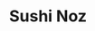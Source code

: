 ---
layout: place
title: Sushi Noz
permalink: /new-york/new-york/sushi-noz.html
stateAbbr: NY
stateName: New York
cityName: New York
seo:
  type: restaurant
  links: http://www.sushinoz.com/
place_id: ChIJmUAVNb5YwokRyFZIbhQ_cxM
photos:
  - name: >-
      places/ChIJmUAVNb5YwokRyFZIbhQ_cxM/photos/AeeoHcI6LYbzF0DgA1b3RoXsyU6VTURdjsFSkrdGhSnoOqyjaW_sRrWr0O0ww2X5AvcjDAbPkBRb7Bwx81fu8yn7d73Kptkgagcw80R04flWBe_woN4YB_APY0wUkixArnqTCOFUFDyFln3O__AxK7O_XqcFkSRO_u6jWDOycMYWRh5vHPzV6JcFOpbIWCohY_v4OPVSlWgBaZ2qhOm7sMbcH2Eah5ggg8Qqz3XHX0oHjjaDcBW6TwvBqUN7p7ciWINQjY-zzo1BST7GXZDTXvU67whkLYeLWcAp7tP6kaboIOcVtg
    widthPx: 4800
    heightPx: 3200
    authorAttributions:
      - displayName: Sushi Noz
        uri: https://maps.google.com/maps/contrib/114451117658342280426
        photoUri: >-
          https://lh3.googleusercontent.com/a/ACg8ocL5GxBLkkLUhjQEJIcjtDZgS1fPegtRUv1ar8T4h75Rji_X5g=s100-p-k-no-mo
    flagContentUri: >-
      https://www.google.com/local/imagery/report/?cb_client=maps_api_places.places_api&image_key=!1e10!2sAF1QipN2AsXGRChqnh8hFUd6NYNBTMfe6BwP56KTRNcH&hl=en-US
    googleMapsUri: >-
      https://www.google.com/maps/place//data=!3m4!1e2!3m2!1sAF1QipN2AsXGRChqnh8hFUd6NYNBTMfe6BwP56KTRNcH!2e10!4m2!3m1!1s0x89c258be35154099:0x13733f146e4856c8
  - name: >-
      places/ChIJmUAVNb5YwokRyFZIbhQ_cxM/photos/AeeoHcLgPtBPlkx4jfJ8V0FExuzlzqzN9kMxqn3m3D3woeUySjPKGIvbONrN4Rz8GunkOKi-9eL0fkJwoPev1u9aqpY-6FmU9SriwCBAUhA1AKidRhjv-oPlGmGIlP57jF81-RYuCzaLqxdoFTDep_in3KdcgBoOKBy2y1urIMfedS4fyv25i3BlO0F0D_dRLko7_9csKdVj5U_gbpHmCFIIZuL40Jpcs9iwixe_PlMGd5BavE38G-QBgz2z__f_IQ-0LsSjH1T6UyzVHiwgP2ovj6p5hSCw8PxPWpWw6lOXrohv36mu4Ar6noOYoQ-EIZRTrotvdjzsrkDqUgiB2s55cjfVIwo0EJ6O-o6N-y2SBUGx9hoyyJl7hXb9cgvxLzzBj-EdfLv00n32QV5ZHF5N4W7bFk4ulXofi2G87aElfSE
    widthPx: 4032
    heightPx: 2268
    authorAttributions:
      - displayName: Kellie Meloling
        uri: https://maps.google.com/maps/contrib/107479111271002393164
        photoUri: >-
          https://lh3.googleusercontent.com/a-/ALV-UjW_gcENtWAkQ12Jd3ZDdqZnYA8zpNoEAwX98hAmf3d-E6BYM9xZ=s100-p-k-no-mo
    flagContentUri: >-
      https://www.google.com/local/imagery/report/?cb_client=maps_api_places.places_api&image_key=!1e10!2sCIHM0ogKEICAgICbjOuPLg&hl=en-US
    googleMapsUri: >-
      https://www.google.com/maps/place//data=!3m4!1e2!3m2!1sCIHM0ogKEICAgICbjOuPLg!2e10!4m2!3m1!1s0x89c258be35154099:0x13733f146e4856c8
  - name: >-
      places/ChIJmUAVNb5YwokRyFZIbhQ_cxM/photos/AeeoHcIOQIeQTkyDv73owMJi9jY2thBzselAJo_bTGXv0Os-RFzgBDn9Nk3btqdovSIgN8FMqkd3CGth04S5UTQkBS2C3afRnO-VNe6EcJroGk1frOYLjcUrvCdkfEwPI6lz9Me1tnAmlovMz2IE5qgV9xrbd2416qc1wxi4U-DKujZrYqGhq4a8L_0ppMJ0_aCuIWH45_i3iIxTdGqrhPbqYAOs2KiJij_1CiIJWaj23559QTimyrxm92CRCJXsopAr_DRHnrG0rjg4syR_b1dmG3RiYU4TiY_60Oo0hmuBSMB41aTsjz_ZLgNO22NrtpxQp_rOL7AkKW_RNZSqUg8vLZvoQgOUdGZUP5A8akIYt42E7CWiiVqtOExcrMHCBNrklXXlsiaE1ADwIs6fBdMNaQ_kt7JubUtEazGbpvEA62jKbw
    widthPx: 4032
    heightPx: 3024
    authorAttributions:
      - displayName: TIANZHENG TANG
        uri: https://maps.google.com/maps/contrib/101767064962387152005
        photoUri: >-
          https://lh3.googleusercontent.com/a/ACg8ocLa4X7GRXAo8pgioXH8LutS2BZcVxmw49jbzFuqjFVplA06lA=s100-p-k-no-mo
    flagContentUri: >-
      https://www.google.com/local/imagery/report/?cb_client=maps_api_places.places_api&image_key=!1e10!2sCIHM0ogKEICAgIDvl86eIw&hl=en-US
    googleMapsUri: >-
      https://www.google.com/maps/place//data=!3m4!1e2!3m2!1sCIHM0ogKEICAgIDvl86eIw!2e10!4m2!3m1!1s0x89c258be35154099:0x13733f146e4856c8
  - name: >-
      places/ChIJmUAVNb5YwokRyFZIbhQ_cxM/photos/AeeoHcL5OYam28PtKAtm38-h3QfCbkFJ0EjSWOaQeYlrJ1o6qT3RRmCMkn9hbiEx7SsMCsODOAxfal-weczK-aZrgzFcLPxJV3WRFU9fXZQIoQ0afytZTBfeCbhn4d9gVPU0wXm0TTf7xmSbtv-C8D5WMzJpF3xMDC6u23cxgLjREzHGtzzx1jEOSoL13EVmnfOSxhLnrjQ6x9XKh50hay9Fn-j5V2IuBvn3IRtkVDBFwk4WrRgSSWcf2WWJJ5xz_estbrxbNvmq7hSTI1yB6AHnC5B0PuFCOnnlwbleLNS51LtFe6_MMKHf46q_WD4zb9gOTyAD_PEVoeTb3WHicGggnMKMxQBZN5ku83SKMdqIB73Q1-14F4T4eDPxTJCVykTUg5YDprUGxn_LklB68oVA5wD01vVARmcnBa_ZPctkJhe1M618
    widthPx: 1171
    heightPx: 1171
    authorAttributions:
      - displayName: Gloria Trinh
        uri: https://maps.google.com/maps/contrib/112244469864066969424
        photoUri: >-
          https://lh3.googleusercontent.com/a-/ALV-UjWY98QK2IdoJqpGmT75GN27WmoY-6Bh-YEBjBX4P3DxqkYCw0-Q9g=s100-p-k-no-mo
    flagContentUri: >-
      https://www.google.com/local/imagery/report/?cb_client=maps_api_places.places_api&image_key=!1e10!2sCIHM0ogKEICAgIDrxKvhzgE&hl=en-US
    googleMapsUri: >-
      https://www.google.com/maps/place//data=!3m4!1e2!3m2!1sCIHM0ogKEICAgIDrxKvhzgE!2e10!4m2!3m1!1s0x89c258be35154099:0x13733f146e4856c8
  - name: >-
      places/ChIJmUAVNb5YwokRyFZIbhQ_cxM/photos/AeeoHcJDyDaHyY-wvcX6jNYFEt6C3jJCUBpDa_sJe8edbquPhnIHijQI8cLcEhRG_F8SbC24jf9ID11ZYaDNT_aiRHSk-PHw6jQ1lRM7onOAcjb_1vLdXYCU9ZR2iCDgvm-BDuSG8yUxd2zcng6qUjHC6JwySYnTgXjCtqP-L-GWWmFwndjG7VOUZTTtmBfe5mTVImJOoJxvCF1CWSo7WDqfeMvIHdQb6PPk8lvbVTWhMzIC4QHd7MHVNa1rYUglBlAeobhL52obauqC_mCaiaPAYHNzEixbCvlzaNu-m3jS-hs7ymsQbZQxg1eGoxe_wrWnBUut2XxFvHzwqH_-6QrKChOlnMkRej7A8rXSVosnEMNM5ryeXgOTuiu3gZwUExRy3gQFC8QCf7l4AfYikp6IXl_b8pSPQSi9cDY_a3fLqsStvoY
    widthPx: 3024
    heightPx: 4032
    authorAttributions:
      - displayName: Gloria Trinh
        uri: https://maps.google.com/maps/contrib/112244469864066969424
        photoUri: >-
          https://lh3.googleusercontent.com/a-/ALV-UjWY98QK2IdoJqpGmT75GN27WmoY-6Bh-YEBjBX4P3DxqkYCw0-Q9g=s100-p-k-no-mo
    flagContentUri: >-
      https://www.google.com/local/imagery/report/?cb_client=maps_api_places.places_api&image_key=!1e10!2sCIHM0ogKEICAgIDrxKvVlwE&hl=en-US
    googleMapsUri: >-
      https://www.google.com/maps/place//data=!3m4!1e2!3m2!1sCIHM0ogKEICAgIDrxKvVlwE!2e10!4m2!3m1!1s0x89c258be35154099:0x13733f146e4856c8
  - name: >-
      places/ChIJmUAVNb5YwokRyFZIbhQ_cxM/photos/AeeoHcJ8lb79vfBuvECJ62OX7d-WxOd-gXN5eAAfzfV-CHrqiAS2oDtwcHseJTgR6SEvW4-SXC6EeUk7iRXW7wu1bVaNIzHWgN1fxr9V7nW1ed7jkjshJ0AzKulDBjc7AoAQ0IQuIvFw87jrlVUlsP68zREkt5cMskDZvf0fO0o96OX4MnP9J5CvjHE7BMn96MQBqjASibID52ndc9sPL2hIcwRWVPixCtyGhkIPecM38LDx8eb06Rxml8fn5aVvhmJn4qKs5JVZG8pgM7bvmeSnMufpOyK_4eqqZOikQARPufSIPr7tDZl4k5lrHjt5A8ccxW32sspTLeK_7lHCLu9sOeyznlRgR_nReckApOWHLUpgdGNNM4UD2HJs_RVPJlvXwqZctVCJq4IFU4b5ws1zKD03W8O18_Y4nTxWxg9LHaZyEZ1i
    widthPx: 4080
    heightPx: 3072
    authorAttributions:
      - displayName: Yi-Hsiang Lai
        uri: https://maps.google.com/maps/contrib/114006154805792539866
        photoUri: >-
          https://lh3.googleusercontent.com/a/ACg8ocKnAg8_eJT_Pj6gQmwcCRU7YGoTbPwUBU1ax_d8F9xVIQZuxIfl=s100-p-k-no-mo
    flagContentUri: >-
      https://www.google.com/local/imagery/report/?cb_client=maps_api_places.places_api&image_key=!1e10!2sCIHM0ogKEICAgICri7qYuQE&hl=en-US
    googleMapsUri: >-
      https://www.google.com/maps/place//data=!3m4!1e2!3m2!1sCIHM0ogKEICAgICri7qYuQE!2e10!4m2!3m1!1s0x89c258be35154099:0x13733f146e4856c8
  - name: >-
      places/ChIJmUAVNb5YwokRyFZIbhQ_cxM/photos/AeeoHcLjjgC23lRntgGkJDeszKlqSF8tXV0SNvUkKwWneegvtnWpVjxfAfVPZXWq-IdYaFER5sf89xix8NlF5JSdPfq1pV6tFoI5JjCmv_bj-3GrxyV6keOPombzq-JCLa3dH6D_Enf3b-Yb4N5ICTjvlN1HTi0JLJyFp3K02ZsNJKd_IazxpdpMOiU66MTFOooSqH2OQBvAlWavZ_e8HYm3jEhJOg389xyJemW5gaYEH6xbA8_V6lb7CdeKoLd_mcMSfC-YxtkUAKzW4pY5JrA_jcDfPOwPKR4LUCDkVSqRhfNN7XKd5-cKxCI575aF4KHwR1UHFCINYbvbiZjO7EyD5WlBcwc_dmfSBSmTAJ_ioxFg2lEXAGALnBNSy-IQtpTtWRXFOvh_oriXra7xDEhdKcAScunsQK8a7AwTcI580dNnDYSI
    widthPx: 2786
    heightPx: 3715
    authorAttributions:
      - displayName: Miriam Fei
        uri: https://maps.google.com/maps/contrib/106826913310432506677
        photoUri: >-
          https://lh3.googleusercontent.com/a-/ALV-UjUcsXtwcFexslbcihjxjbexixcHiheSiso6wv0TcqJodKaZQFY=s100-p-k-no-mo
    flagContentUri: >-
      https://www.google.com/local/imagery/report/?cb_client=maps_api_places.places_api&image_key=!1e10!2sCIHM0ogKEICAgIDP8rfGpgE&hl=en-US
    googleMapsUri: >-
      https://www.google.com/maps/place//data=!3m4!1e2!3m2!1sCIHM0ogKEICAgIDP8rfGpgE!2e10!4m2!3m1!1s0x89c258be35154099:0x13733f146e4856c8
  - name: >-
      places/ChIJmUAVNb5YwokRyFZIbhQ_cxM/photos/AeeoHcLqLmRR8Um8rSlOZDxc0-qU1xuusFjpK-5O-r5kjgU3_Wk9sWf5YqEHhr0ZB9qDu32-4isX934Nbpx0Q9EKcHM5snlphygj4N8Aunbhd53NJFX1esL8_COD7dQmdVxbxY9R9HAVwMmknN-msgYY-tGdgn4eV6DDUSvdlmEAOKjkIeZd1dsxwIA8qMR1a4q2YH3zZLzTyVTvOTKOazAWFt9jEcDAGamkDtbPdxJZbjcWHwHwgKq7xjp0kmcmIg7L-qHjgvvxRhaYF0AwDbD8uOQzVAyxjNJVWwnyaVA29oWOgUYxre8rbLp5NWFxnHLlGEDJ1_1RBBrYzLtZpl8kRxiKAtmD0kafvqcOD76uP7OVj1fay30KNadNjCWSvC3JXcW9JW-vto6ts43Yy76X5j8e4UIVDiQ9yfNcEoqCokJvC5A
    widthPx: 3024
    heightPx: 4032
    authorAttributions:
      - displayName: Gloria Trinh
        uri: https://maps.google.com/maps/contrib/112244469864066969424
        photoUri: >-
          https://lh3.googleusercontent.com/a-/ALV-UjWY98QK2IdoJqpGmT75GN27WmoY-6Bh-YEBjBX4P3DxqkYCw0-Q9g=s100-p-k-no-mo
    flagContentUri: >-
      https://www.google.com/local/imagery/report/?cb_client=maps_api_places.places_api&image_key=!1e10!2sCIHM0ogKEICAgIDrxKvx-AE&hl=en-US
    googleMapsUri: >-
      https://www.google.com/maps/place//data=!3m4!1e2!3m2!1sCIHM0ogKEICAgIDrxKvx-AE!2e10!4m2!3m1!1s0x89c258be35154099:0x13733f146e4856c8
  - name: >-
      places/ChIJmUAVNb5YwokRyFZIbhQ_cxM/photos/AeeoHcJIqDmw1OtxZARKj7iUkqLtJt0IsPGRo0gwjWBVeps-dTiD_VbzBkYHu3SuSWSzV2TKkTrzHXcftLG5j1m0VvTKLTd8ALNJTqnrvJq7DmY8Lh-2h-7V9TGaKK0ajAR--KlmvVhM7GXzRTrl8rriAks6fqeUIWlrNXqCYTsZ7reJBpjIIu_Y5snrXLa05hGoOzHE0v9K2DbQqgHtnkzJjpBDeR6w-JKKhdjtzMnETzg4IjzSKWo2SLOsZ5JpXWbcQPJfY5pUMk6c-C4eJ9rIEjh47lg_RWja8cOXqJQqNIayuoon8o7AYudOpBr6Ux17kk3xRs-uLk1RxQVib6VhNtiD-b8-QQCyAC8Y0UEGnKkTGlx0imriCcp9JUO-zJ8w9vYA-vmNB1IFgmbemof5g3L9twCxavZBEcr-m8wwUf3qfgM
    widthPx: 2048
    heightPx: 2048
    authorAttributions:
      - displayName: TIANZHENG TANG
        uri: https://maps.google.com/maps/contrib/101767064962387152005
        photoUri: >-
          https://lh3.googleusercontent.com/a/ACg8ocLa4X7GRXAo8pgioXH8LutS2BZcVxmw49jbzFuqjFVplA06lA=s100-p-k-no-mo
    flagContentUri: >-
      https://www.google.com/local/imagery/report/?cb_client=maps_api_places.places_api&image_key=!1e10!2sCIHM0ogKEICAgIDvl86e_QE&hl=en-US
    googleMapsUri: >-
      https://www.google.com/maps/place//data=!3m4!1e2!3m2!1sCIHM0ogKEICAgIDvl86e_QE!2e10!4m2!3m1!1s0x89c258be35154099:0x13733f146e4856c8
  - name: >-
      places/ChIJmUAVNb5YwokRyFZIbhQ_cxM/photos/AeeoHcI3RRfl2OkZO3NaN1JXbBKgS8UZy1Euzv-HgFjGyhhDU-T_wtp6p5G2k8CABxye6sdnNx4v9eHsxFQ24ckdj3_t9pbnL3IL-07F8YYt8_XDUIMCWhrzxon0PJ_NAOZhmu_ZPyg3YkAwUxPkGTvmExes5ykdrmrubyYdKJ7zeaQ3hUTk893AqxFsBlr-tJD82X0vIqNWqJuKFBsEgr0lK6_1UpBQ0f58XwsXpQwXZBkUJvxTgUt4YrOYtD_Vs7LK15vwi6n29vdVhwfo5H_WdZhDILhqTko-9QNJJHS7MADf5YQo_yeAr0-MkbG26ZaSKPXBuIHEUWOiemm1JEjvLUF6pTTSFEXL69a6SVC9IQE1Aklvqq9HuZainwgnKC6LP3VRB6zVCGCt3BcIjfWJs4xZPAttqpb9J4Yx8URdV2T9ZTaa
    widthPx: 1171
    heightPx: 1171
    authorAttributions:
      - displayName: Gloria Trinh
        uri: https://maps.google.com/maps/contrib/112244469864066969424
        photoUri: >-
          https://lh3.googleusercontent.com/a-/ALV-UjWY98QK2IdoJqpGmT75GN27WmoY-6Bh-YEBjBX4P3DxqkYCw0-Q9g=s100-p-k-no-mo
    flagContentUri: >-
      https://www.google.com/local/imagery/report/?cb_client=maps_api_places.places_api&image_key=!1e10!2sCIHM0ogKEICAgIDrxKuRzwE&hl=en-US
    googleMapsUri: >-
      https://www.google.com/maps/place//data=!3m4!1e2!3m2!1sCIHM0ogKEICAgIDrxKuRzwE!2e10!4m2!3m1!1s0x89c258be35154099:0x13733f146e4856c8
address: 181 E 78th St, New York, NY 10075, USA
street: 181 E 78th St
city: New York
state: NY
zip: '10075'
country: USA
neighborhood: null
latitude: '40.773878'
longitude: '-73.958126'
accessibility_options:
  wheelchairAccessibleParking: false
  wheelchairAccessibleEntrance: true
business_status: OPERATIONAL
name: Sushi Noz
google_maps_links:
  directionsUri: >-
    https://www.google.com/maps/dir//''/data=!4m7!4m6!1m1!4e2!1m2!1m1!1s0x89c258be35154099:0x13733f146e4856c8!3e0
  placeUri: https://maps.google.com/?cid=1401533266024486600
  writeAReviewUri: >-
    https://www.google.com/maps/place//data=!4m3!3m2!1s0x89c258be35154099:0x13733f146e4856c8!12e1
  reviewsUri: >-
    https://www.google.com/maps/place//data=!4m4!3m3!1s0x89c258be35154099:0x13733f146e4856c8!9m1!1b1
  photosUri: >-
    https://www.google.com/maps/place//data=!4m3!3m2!1s0x89c258be35154099:0x13733f146e4856c8!10e5
primary_type: Sushi Restaurant
opening_hours:
  openNow: true
  periods:
    - open:
        day: 1
        hour: 17
        minute: 45
      close:
        day: 1
        hour: 23
        minute: 0
    - open:
        day: 2
        hour: 17
        minute: 45
      close:
        day: 2
        hour: 23
        minute: 0
    - open:
        day: 3
        hour: 17
        minute: 45
      close:
        day: 3
        hour: 23
        minute: 0
    - open:
        day: 4
        hour: 17
        minute: 45
      close:
        day: 4
        hour: 23
        minute: 0
    - open:
        day: 5
        hour: 17
        minute: 45
      close:
        day: 5
        hour: 23
        minute: 0
    - open:
        day: 6
        hour: 17
        minute: 45
      close:
        day: 6
        hour: 23
        minute: 0
  weekdayDescriptions:
    - 'Monday: 5:45 – 11:00 PM'
    - 'Tuesday: 5:45 – 11:00 PM'
    - 'Wednesday: 5:45 – 11:00 PM'
    - 'Thursday: 5:45 – 11:00 PM'
    - 'Friday: 5:45 – 11:00 PM'
    - 'Saturday: 5:45 – 11:00 PM'
    - 'Sunday: Closed'
  nextCloseTime: '2025-05-04T03:00:00Z'
secondary_opening_hours:
  regular:
    weekdayDescriptions: null
    type: null
  current:
    weekdayDescriptions: null
    type: null
phone: (917) 338-1792
price_level: PRICE_LEVEL_VERY_EXPENSIVE
price_range: $100 &ndash; & up
rating: '4.5'
rating_count: 412
website: http://www.sushinoz.com/
description: >-
  Discover Sushi Noz in New York, NY$$$Nestled in the heart of New York, NY,
  Sushi Noz stands out as a premier destination for refined Japanese dining,
  featuring a cozy counter setup that emphasizes fresh, seasonal ingredients in
  its exquisite edomae-style sushi. This intimate spot delivers a high-end
  culinary experience with carefully curated dishes that highlight the artistry
  of traditional techniques, making it a go-to choice for those seeking
  top-rated sushi restaurants in the area. Patrons can enjoy an array of sake
  and wine options that pair perfectly with the menu, enhancing the overall
  ambiance of exclusivity and quality. The restaurant's focus on seasonal
  flavors ensures each visit feels unique, appealing to sushi enthusiasts
  looking for authentic tastes close to home. With its operational hours
  catering to evening diners, it's an ideal spot for anyone exploring the best
  sushi near you in this vibrant city.
generative_summary: >-
  Discover Sushi Noz in New York, NY$$$Nestled in the heart of New York, NY,
  Sushi Noz stands out as a premier destination for refined Japanese dining,
  featuring a cozy counter setup that emphasizes fresh, seasonal ingredients in
  its exquisite edomae-style sushi. This intimate spot delivers a high-end
  culinary experience with carefully curated dishes that highlight the artistry
  of traditional techniques, making it a go-to choice for those seeking
  top-rated sushi restaurants in the area. Patrons can enjoy an array of sake
  and wine options that pair perfectly with the menu, enhancing the overall
  ambiance of exclusivity and quality. The restaurant's focus on seasonal
  flavors ensures each visit feels unique, appealing to sushi enthusiasts
  looking for authentic tastes close to home. With its operational hours
  catering to evening diners, it's an ideal spot for anyone exploring the best
  sushi near you in this vibrant city.
generative_disclosure: Summarized by AI using the Grok-3-Mini model.
reviews: null
review_summary: >-
  Insights from Recent Feedback$$$Visitors to this popular sushi spot often rave
  about the exceptional quality and freshness of the dishes, making it a
  favorite among those hunting for reliable sushi places near me. Many highlight
  the attentive service and inviting atmosphere that elevate the overall meal,
  contributing to its strong reputation in the local dining scene. While some
  note the higher price point as a consideration, the consensus leans toward it
  being worth the investment for an authentic Japanese experience. Feedback
  frequently praises the variety of options that cater to different tastes,
  helping it maintain its status as one of the top-rated sushi restaurants in
  New York, NY. Overall, the positive buzz around flavorful offerings and
  seamless visits keeps the energy upbeat, encouraging newcomers to give it a
  try for a satisfying outing.
review_disclosure: Summarized by AI using the Grok-3-Mini model.
parking_options: null
payment_options: null
allow_dogs: null
curbside_pickup: null
delivery: null
dine_in: null
good_for_children: null
good_for_groups: null
good_for_sports: null
live_music: null
menu_for_children: null
outdoor_seating: null
reservable: null
restroom: null
serves_beer: null
serves_breakfast: null
serves_brunch: null
serves_cocktails: null
serves_coffee: null
serves_dinner: null
serves_dessert: null
serves_lunch: null
serves_vegetarian_food: null
serves_wine: null
takeout: null
update_category: enterprise
places_description: null

---